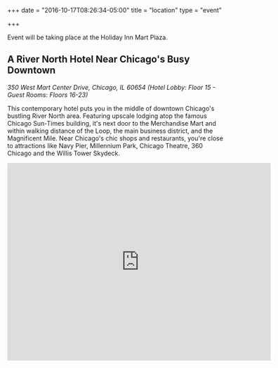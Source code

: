 +++
date = "2016-10-17T08:26:34-05:00"
title = "location"
type = "event"

+++

Event will be taking place at the Holiday Inn Mart Plaza.

## A River North Hotel Near Chicago's Busy Downtown
*350 West Mart Center Drive, Chicago, IL 60654 (Hotel Lobby: Floor 15 - Guest Rooms: Floors 16-23)*

This contemporary hotel puts you in the middle of downtown Chicago's bustling River North area. Featuring upscale lodging atop the famous Chicago Sun-Times building, it's next door to the Merchandise Mart and within walking distance of the Loop, the main business district, and the Magnificent Mile. Near Chicago's chic shops and restaurants, you're close to attractions like Navy Pier, Millennium Park, Chicago Theatre, 360 Chicago and the Willis Tower Skydeck.

<iframe src="https://www.google.com/maps/embed?pb=!1m18!1m12!1m3!1d2970.214376515372!2d-87.6400501482383!3d41.888246472654856!2m3!1f0!2f0!3f0!3m2!1i1024!2i768!4f13.1!3m3!1m2!1s0x880e2cb7ca30a3ff%3A0x3936cc667d8556f!2sHoliday+Inn+Chicago+Mart+Plaza+River+North!5e0!3m2!1sen!2sus!4v1487329717904" width="600" height="450" frameborder="0" style="border:0" allowfullscreen></iframe>
